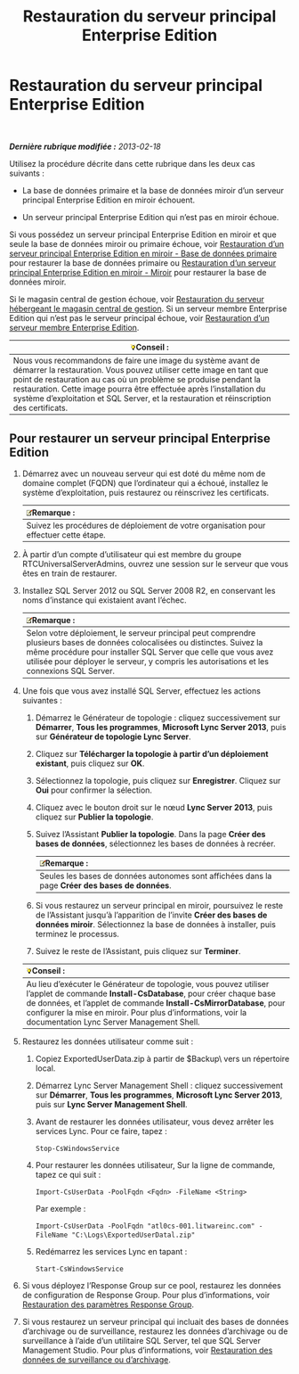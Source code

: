 ﻿---
title: Restauration du serveur principal Enterprise Edition
TOCTitle: Restauration du serveur principal Enterprise Edition
ms:assetid: 1450eb4e-3315-4d02-8f02-6e1791fb1550
ms:mtpsurl: https://technet.microsoft.com/fr-fr/library/Hh202163(v=OCS.15)
ms:contentKeyID: 53095361
ms.date: 05/20/2016
mtps_version: v=OCS.15
ms.translationtype: HT
---

# Restauration du serveur principal Enterprise Edition

 

_**Dernière rubrique modifiée :** 2013-02-18_

Utilisez la procédure décrite dans cette rubrique dans les deux cas suivants :

  - La base de données primaire et la base de données miroir d’un serveur principal Enterprise Edition en miroir échouent.

  - Un serveur principal Enterprise Edition qui n’est pas en miroir échoue.

Si vous possédez un serveur principal Enterprise Edition en miroir et que seule la base de données miroir ou primaire échoue, voir [Restauration d’un serveur principal Enterprise Edition en miroir - Base de données primaire](lync-server-2013-restoring-a-mirrored-enterprise-edition-back-end-server-primary.md) pour restaurer la base de données primaire ou [Restauration d’un serveur principal Enterprise Edition en miroir - Miroir](lync-server-2013-restoring-a-mirrored-enterprise-edition-back-end-server-mirror.md) pour restaurer la base de données miroir.

Si le magasin central de gestion échoue, voir [Restauration du serveur hébergeant le magasin central de gestion](lync-server-2013-restoring-the-server-hosting-the-central-management-store.md). Si un serveur membre Enterprise Edition qui n’est pas le serveur principal échoue, voir [Restauration d’un serveur membre Enterprise Edition](lync-server-2013-restoring-an-enterprise-edition-member-server.md).

<table>
<thead>
<tr class="header">
<th><img src="images/JJ205025.tip(OCS.15).gif" title="tip" alt="tip" />Conseil :</th>
</tr>
</thead>
<tbody>
<tr class="odd">
<td>Nous vous recommandons de faire une image du système avant de démarrer la restauration. Vous pouvez utiliser cette image en tant que point de restauration au cas où un problème se produise pendant la restauration. Cette image pourra être effectuée après l’installation du système d’exploitation et SQL Server, et la restauration et réinscription des certificats.</td>
</tr>
</tbody>
</table>


## Pour restaurer un serveur principal Enterprise Edition

1.  Démarrez avec un nouveau serveur qui est doté du même nom de domaine complet (FQDN) que l’ordinateur qui a échoué, installez le système d’exploitation, puis restaurez ou réinscrivez les certificats.
    
    <table>
    <thead>
    <tr class="header">
    <th><img src="images/Gg398920.note(OCS.15).gif" title="note" alt="note" />Remarque :</th>
    </tr>
    </thead>
    <tbody>
    <tr class="odd">
    <td>Suivez les procédures de déploiement de votre organisation pour effectuer cette étape.</td>
    </tr>
    </tbody>
    </table>


2.  À partir d’un compte d’utilisateur qui est membre du groupe RTCUniversalServerAdmins, ouvrez une session sur le serveur que vous êtes en train de restaurer.

3.  Installez SQL Server 2012 ou SQL Server 2008 R2, en conservant les noms d’instance qui existaient avant l’échec.
    
    <table>
    <thead>
    <tr class="header">
    <th><img src="images/Gg398920.note(OCS.15).gif" title="note" alt="note" />Remarque :</th>
    </tr>
    </thead>
    <tbody>
    <tr class="odd">
    <td>Selon votre déploiement, le serveur principal peut comprendre plusieurs bases de données colocalisées ou distinctes. Suivez la même procédure pour installer SQL Server que celle que vous avez utilisée pour déployer le serveur, y compris les autorisations et les connexions SQL Server.</td>
    </tr>
    </tbody>
    </table>


4.  Une fois que vous avez installé SQL Server, effectuez les actions suivantes :
    
    1.  Démarrez le Générateur de topologie : cliquez successivement sur **Démarrer**, **Tous les programmes**, **Microsoft Lync Server 2013**, puis sur **Générateur de topologie Lync Server**.
    
    2.  Cliquez sur **Télécharger la topologie à partir d’un déploiement existant**, puis cliquez sur **OK**.
    
    3.  Sélectionnez la topologie, puis cliquez sur **Enregistrer**. Cliquez sur **Oui** pour confirmer la sélection.
    
    4.  Cliquez avec le bouton droit sur le nœud **Lync Server 2013**, puis cliquez sur **Publier la topologie**.
    
    5.  Suivez l’Assistant **Publier la topologie**. Dans la page **Créer des bases de données**, sélectionnez les bases de données à recréer.
        
        <table>
        <thead>
        <tr class="header">
        <th><img src="images/Gg398920.note(OCS.15).gif" title="note" alt="note" />Remarque :</th>
        </tr>
        </thead>
        <tbody>
        <tr class="odd">
        <td>Seules les bases de données autonomes sont affichées dans la page <strong>Créer des bases de données</strong>.</td>
        </tr>
        </tbody>
        </table>
    
    6.  Si vous restaurez un serveur principal en miroir, poursuivez le reste de l’Assistant jusqu’à l’apparition de l’invite **Créer des bases de données miroir**. Sélectionnez la base de données à installer, puis terminez le processus.
    
    7.  Suivez le reste de l’Assistant, puis cliquez sur **Terminer**.
    
    <table>
    <thead>
    <tr class="header">
    <th><img src="images/JJ205025.tip(OCS.15).gif" title="tip" alt="tip" />Conseil :</th>
    </tr>
    </thead>
    <tbody>
    <tr class="odd">
    <td>Au lieu d’exécuter le Générateur de topologie, vous pouvez utiliser l’applet de commande <strong>Install-CsDatabase</strong>, pour créer chaque base de données, et l’applet de commande <strong>Install-CsMirrorDatabase</strong>, pour configurer la mise en miroir. Pour plus d’informations, voir la documentation Lync Server Management Shell.</td>
    </tr>
    </tbody>
    </table>


5.  Restaurez les données utilisateur comme suit :
    
    1.  Copiez ExportedUserData.zip à partir de $Backup\\ vers un répertoire local.
    
    2.  Démarrez Lync Server Management Shell : cliquez successivement sur **Démarrer**, **Tous les programmes**, **Microsoft Lync Server 2013**, puis sur **Lync Server Management Shell**.
    
    3.  Avant de restaurer les données utilisateur, vous devez arrêter les services Lync. Pour ce faire, tapez :
        
            Stop-CsWindowsService
    
    4.  Pour restaurer les données utilisateur, Sur la ligne de commande, tapez ce qui suit :
        
            Import-CsUserData -PoolFqdn <Fqdn> -FileName <String>
        
        Par exemple :
        
            Import-CsUserData -PoolFqdn "atl0cs-001.litwareinc.com" -FileName "C:\Logs\ExportedUserDatal.zip"
    
    5.  Redémarrez les services Lync en tapant :
        
            Start-CsWindowsService

6.  Si vous déployez l’Response Group sur ce pool, restaurez les données de configuration de Response Group. Pour plus d’informations, voir [Restauration des paramètres Response Group](lync-server-2013-restoring-response-group-settings.md).

7.  Si vous restaurez un serveur principal qui incluait des bases de données d’archivage ou de surveillance, restaurez les données d’archivage ou de surveillance à l’aide d’un utilitaire SQL Server, tel que SQL Server Management Studio. Pour plus d’informations, voir [Restauration des données de surveillance ou d’archivage](lync-server-2013-restoring-monitoring-or-archiving-data.md).

